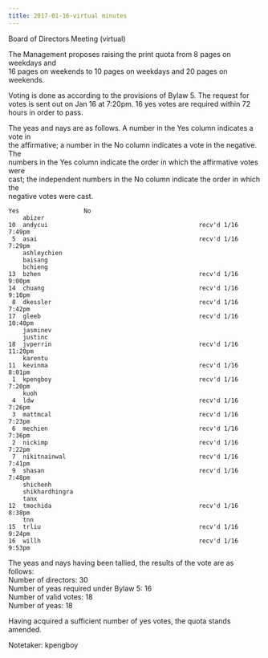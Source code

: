 ```yaml
---
title: 2017-01-16-virtual minutes
---
```

Board of Directors Meeting (virtual)   

The Management proposes raising the print quota from 8 pages on weekdays and   
16 pages on weekends to 10 pages on weekdays and 20 pages on weekends.   

Voting is done as according to the provisions of Bylaw 5. The request for   
votes is sent out on Jan 16 at 7:20pm. 16 yes votes are required within 72   
hours in order to pass.   

The yeas and nays are as follows. A number in the Yes column indicates a vote in   
the affirmative; a number in the No column indicates a vote in the negative. The   
numbers in the Yes column indicate the order in which the affirmative votes were   
cast; the independent numbers in the No column indicate the order in which the   
negative votes were cast.   

    Yes                  No   
        abizer   
    10  andycui                                          recv'd 1/16  7:49pm   
     5  asai                                             recv'd 1/16  7:29pm   
        ashleychien   
        baisang   
        bchieng   
    13  bzhen                                            recv'd 1/16  9:00pm   
    14  chuang                                           recv'd 1/16  9:10pm   
     8  dkessler                                         recv'd 1/16  7:42pm   
    17  gleeb                                            recv'd 1/16 10:40pm   
        jasminev   
        justinc   
    18  jvperrin                                         recv'd 1/16 11:20pm   
        karentu   
    11  kevinma                                          recv'd 1/16  8:01pm   
     1  kpengboy                                         recv'd 1/16  7:20pm   
        kuoh   
     4  ldw                                              recv'd 1/16  7:26pm   
     3  mattmcal                                         recv'd 1/16  7:23pm   
     6  mechien                                          recv'd 1/16  7:36pm   
     2  nickimp                                          recv'd 1/16  7:22pm   
     7  nikitnainwal                                     recv'd 1/16  7:41pm   
     9  shasan                                           recv'd 1/16  7:48pm   
        shichenh   
        shikhardhingra   
        tanx   
    12  tmochida                                         recv'd 1/16  8:38pm   
        tnn   
    15  trliu                                            recv'd 1/16  9:24pm   
    16  willh                                            recv'd 1/16  9:53pm   

The yeas and nays having been tallied, the results of the vote are as follows:   
    Number of directors:                   30   
    Number of yeas required under Bylaw 5: 16   
    Number of valid votes:                 18   
    Number of yeas:                        18   

Having acquired a sufficient number of yes votes, the quota stands amended.   

Notetaker: kpengboy   
